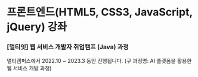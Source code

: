 # 프론트엔드(HTML5, CSS3, JavaScript, jQuery) 강좌

### [멀티잇] 웹 서비스 개발자 취업캠프 (Java) 과정

멀티캠퍼스에서 2022.10 ~ 2023.3 동안 진행됩니다.
(구 과정명: AI 플랫폼을 활용한 웹 서비스 개발 과정)
